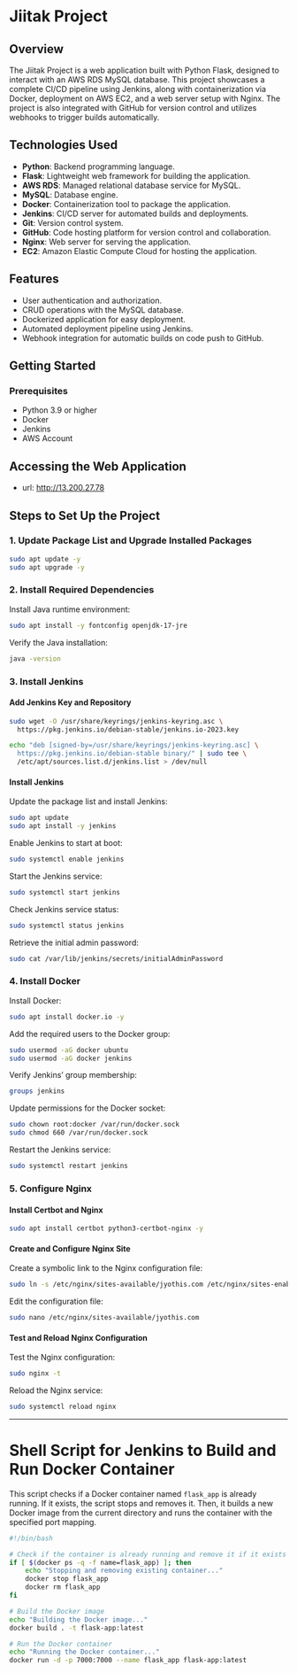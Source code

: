 # Jiitak Project

## Overview
The Jiitak Project is a web application built with Python Flask, designed to interact with an AWS RDS MySQL database. This project showcases a complete CI/CD pipeline using Jenkins, along with containerization via Docker, deployment on AWS EC2, and a web server setup with Nginx. The project is also integrated with GitHub for version control and utilizes webhooks to trigger builds automatically.

## Technologies Used
- **Python**: Backend programming language.
- **Flask**: Lightweight web framework for building the application.
- **AWS RDS**: Managed relational database service for MySQL.
- **MySQL**: Database engine.
- **Docker**: Containerization tool to package the application.
- **Jenkins**: CI/CD server for automated builds and deployments.
- **Git**: Version control system.
- **GitHub**: Code hosting platform for version control and collaboration.
- **Nginx**: Web server for serving the application.
- **EC2**: Amazon Elastic Compute Cloud for hosting the application.

## Features
- User authentication and authorization.
- CRUD operations with the MySQL database.
- Dockerized application for easy deployment.
- Automated deployment pipeline using Jenkins.
- Webhook integration for automatic builds on code push to GitHub.

## Getting Started

### Prerequisites
- Python 3.9 or higher
- Docker
- Jenkins
- AWS Account

## Accessing the Web Application
- url: http://13.200.27.78

## Steps to Set Up the Project

### 1. Update Package List and Upgrade Installed Packages
```bash
sudo apt update -y
sudo apt upgrade -y
```

### 2. Install Required Dependencies
Install Java runtime environment:
```bash
sudo apt install -y fontconfig openjdk-17-jre
```
Verify the Java installation:
```bash
java -version
```

### 3. Install Jenkins
#### Add Jenkins Key and Repository
```bash
sudo wget -O /usr/share/keyrings/jenkins-keyring.asc \
  https://pkg.jenkins.io/debian-stable/jenkins.io-2023.key

echo "deb [signed-by=/usr/share/keyrings/jenkins-keyring.asc] \
  https://pkg.jenkins.io/debian-stable binary/" | sudo tee \
  /etc/apt/sources.list.d/jenkins.list > /dev/null
```

#### Install Jenkins
Update the package list and install Jenkins:
```bash
sudo apt update
sudo apt install -y jenkins
```

Enable Jenkins to start at boot:
```bash
sudo systemctl enable jenkins
```
Start the Jenkins service:
```bash
sudo systemctl start jenkins
```
Check Jenkins service status:
```bash
sudo systemctl status jenkins
```

Retrieve the initial admin password:
```bash
sudo cat /var/lib/jenkins/secrets/initialAdminPassword
```

### 4. Install Docker
Install Docker:
```bash
sudo apt install docker.io -y
```
Add the required users to the Docker group:
```bash
sudo usermod -aG docker ubuntu
sudo usermod -aG docker jenkins
```

Verify Jenkins’ group membership:
```bash
groups jenkins
```

Update permissions for the Docker socket:
```bash
sudo chown root:docker /var/run/docker.sock
sudo chmod 660 /var/run/docker.sock
```
Restart the Jenkins service:
```bash
sudo systemctl restart jenkins
```

### 5. Configure Nginx
#### Install Certbot and Nginx
```bash
sudo apt install certbot python3-certbot-nginx -y
```

#### Create and Configure Nginx Site
Create a symbolic link to the Nginx configuration file:
```bash
sudo ln -s /etc/nginx/sites-available/jyothis.com /etc/nginx/sites-enabled/jyothis.com
```

Edit the configuration file:
```bash
sudo nano /etc/nginx/sites-available/jyothis.com
```

#### Test and Reload Nginx Configuration
Test the Nginx configuration:
```bash
sudo nginx -t
```

Reload the Nginx service:
```bash
sudo systemctl reload nginx
```

---

# Shell Script for Jenkins to Build and Run Docker Container

This script checks if a Docker container named `flask_app` is already running. If it exists, the script stops and removes it. Then, it builds a new Docker image from the current directory and runs the container with the specified port mapping.

```bash
#!/bin/bash

# Check if the container is already running and remove it if it exists
if [ $(docker ps -q -f name=flask_app) ]; then
    echo "Stopping and removing existing container..."
    docker stop flask_app
    docker rm flask_app
fi

# Build the Docker image
echo "Building the Docker image..."
docker build . -t flask-app:latest

# Run the Docker container
echo "Running the Docker container..."
docker run -d -p 7000:7000 --name flask_app flask-app:latest

